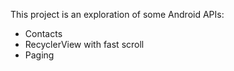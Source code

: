 This project is an exploration of some Android APIs:

* Contacts
* RecyclerView with fast scroll
* Paging
